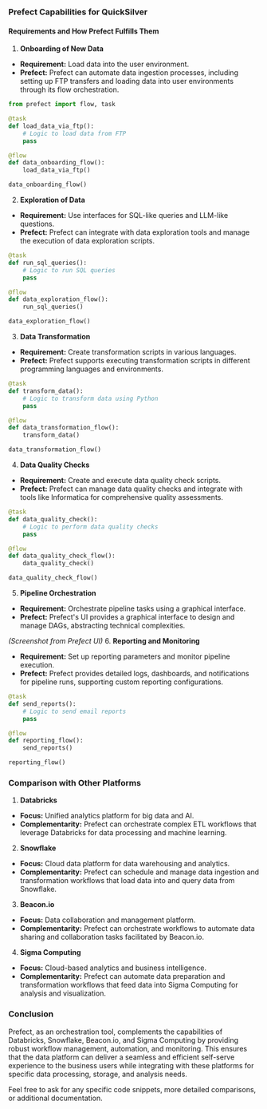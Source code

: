 ### Prefect Capabilities for QuickSilver
#### Requirements and How Prefect Fulfills Them 
1. **Onboarding of New Data**  
- **Requirement:**  Load data into the user environment. 
- **Prefect:**  Prefect can automate data ingestion processes, including setting up FTP transfers and loading data into user environments through its flow orchestration.

```python
from prefect import flow, task

@task
def load_data_via_ftp():
    # Logic to load data from FTP
    pass

@flow
def data_onboarding_flow():
    load_data_via_ftp()

data_onboarding_flow()
``` 
2. **Exploration of Data**  
- **Requirement:**  Use interfaces for SQL-like queries and LLM-like questions. 
- **Prefect:**  Prefect can integrate with data exploration tools and manage the execution of data exploration scripts.

```python
@task
def run_sql_queries():
    # Logic to run SQL queries
    pass

@flow
def data_exploration_flow():
    run_sql_queries()

data_exploration_flow()
``` 
3. **Data Transformation**  
- **Requirement:**  Create transformation scripts in various languages. 
- **Prefect:**  Prefect supports executing transformation scripts in different programming languages and environments.

```python
@task
def transform_data():
    # Logic to transform data using Python
    pass

@flow
def data_transformation_flow():
    transform_data()

data_transformation_flow()
``` 
4. **Data Quality Checks**  
- **Requirement:**  Create and execute data quality check scripts. 
- **Prefect:**  Prefect can manage data quality checks and integrate with tools like Informatica for comprehensive quality assessments.

```python
@task
def data_quality_check():
    # Logic to perform data quality checks
    pass

@flow
def data_quality_check_flow():
    data_quality_check()

data_quality_check_flow()
``` 
5. **Pipeline Orchestration**  
- **Requirement:**  Orchestrate pipeline tasks using a graphical interface. 
- **Prefect:**  Prefect's UI provides a graphical interface to design and manage DAGs, abstracting technical complexities.



*(Screenshot from Prefect UI)* 
6. **Reporting and Monitoring**  
- **Requirement:**  Set up reporting parameters and monitor pipeline execution. 
- **Prefect:**  Prefect provides detailed logs, dashboards, and notifications for pipeline runs, supporting custom reporting configurations.

```python
@task
def send_reports():
    # Logic to send email reports
    pass

@flow
def reporting_flow():
    send_reports()

reporting_flow()
```
### Comparison with Other Platforms 
1. **Databricks**  
- **Focus:**  Unified analytics platform for big data and AI. 
- **Complementarity:**  Prefect can orchestrate complex ETL workflows that leverage Databricks for data processing and machine learning. 
2. **Snowflake**  
- **Focus:**  Cloud data platform for data warehousing and analytics. 
- **Complementarity:**  Prefect can schedule and manage data ingestion and transformation workflows that load data into and query data from Snowflake. 
3. **Beacon.io**  
- **Focus:**  Data collaboration and management platform. 
- **Complementarity:**  Prefect can orchestrate workflows to automate data sharing and collaboration tasks facilitated by Beacon.io. 
4. **Sigma Computing**  
- **Focus:**  Cloud-based analytics and business intelligence. 
- **Complementarity:**  Prefect can automate data preparation and transformation workflows that feed data into Sigma Computing for analysis and visualization.
### Conclusion

Prefect, as an orchestration tool, complements the capabilities of Databricks, Snowflake, Beacon.io, and Sigma Computing by providing robust workflow management, automation, and monitoring. This ensures that the data platform can deliver a seamless and efficient self-serve experience to the business users while integrating with these platforms for specific data processing, storage, and analysis needs.

Feel free to ask for any specific code snippets, more detailed comparisons, or additional documentation.
